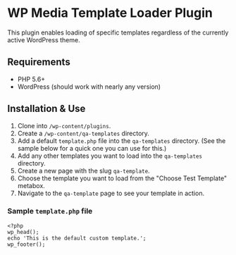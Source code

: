 # WP Media Template Loader Plugin

This plugin enables loading of specific templates regardless of the currently active
WordPress theme.

## Requirements

* PHP 5.6+
* WordPress (should work with nearly any version)

## Installation & Use

1. Clone into `/wp-content/plugins`.
2. Create a `/wp-content/qa-templates` directory.
3. Add a default `template.php` file into the `qa-templates` directory.
(See the sample below for a quick one you can use for this.)
4. Add any other templates you want to load into the `qa-templates` directory.
5. Create a new page with the slug `qa-template`.
6. Choose the template you want to load from the "Choose Test Template" metabox.
7. Navigate to the `qa-template` page to see your template in action.

### Sample `template.php` file

```
<?php
wp_head();
echo 'This is the default custom template.';
wp_footer();
```